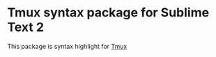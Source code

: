 # Tmux syntax package for Sublime Text 2

This package is syntax highlight for [Tmux](http://tmux.sourceforge.net/)